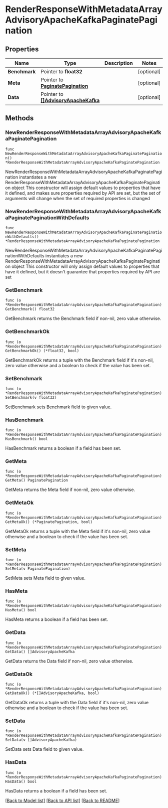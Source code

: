 # RenderResponseWithMetadataArrayAdvisoryApacheKafkaPaginatePagination

## Properties

Name | Type | Description | Notes
------------ | ------------- | ------------- | -------------
**Benchmark** | Pointer to **float32** |  | [optional] 
**Meta** | Pointer to [**PaginatePagination**](PaginatePagination.md) |  | [optional] 
**Data** | Pointer to [**[]AdvisoryApacheKafka**](AdvisoryApacheKafka.md) |  | [optional] 

## Methods

### NewRenderResponseWithMetadataArrayAdvisoryApacheKafkaPaginatePagination

`func NewRenderResponseWithMetadataArrayAdvisoryApacheKafkaPaginatePagination() *RenderResponseWithMetadataArrayAdvisoryApacheKafkaPaginatePagination`

NewRenderResponseWithMetadataArrayAdvisoryApacheKafkaPaginatePagination instantiates a new RenderResponseWithMetadataArrayAdvisoryApacheKafkaPaginatePagination object
This constructor will assign default values to properties that have it defined,
and makes sure properties required by API are set, but the set of arguments
will change when the set of required properties is changed

### NewRenderResponseWithMetadataArrayAdvisoryApacheKafkaPaginatePaginationWithDefaults

`func NewRenderResponseWithMetadataArrayAdvisoryApacheKafkaPaginatePaginationWithDefaults() *RenderResponseWithMetadataArrayAdvisoryApacheKafkaPaginatePagination`

NewRenderResponseWithMetadataArrayAdvisoryApacheKafkaPaginatePaginationWithDefaults instantiates a new RenderResponseWithMetadataArrayAdvisoryApacheKafkaPaginatePagination object
This constructor will only assign default values to properties that have it defined,
but it doesn't guarantee that properties required by API are set

### GetBenchmark

`func (o *RenderResponseWithMetadataArrayAdvisoryApacheKafkaPaginatePagination) GetBenchmark() float32`

GetBenchmark returns the Benchmark field if non-nil, zero value otherwise.

### GetBenchmarkOk

`func (o *RenderResponseWithMetadataArrayAdvisoryApacheKafkaPaginatePagination) GetBenchmarkOk() (*float32, bool)`

GetBenchmarkOk returns a tuple with the Benchmark field if it's non-nil, zero value otherwise
and a boolean to check if the value has been set.

### SetBenchmark

`func (o *RenderResponseWithMetadataArrayAdvisoryApacheKafkaPaginatePagination) SetBenchmark(v float32)`

SetBenchmark sets Benchmark field to given value.

### HasBenchmark

`func (o *RenderResponseWithMetadataArrayAdvisoryApacheKafkaPaginatePagination) HasBenchmark() bool`

HasBenchmark returns a boolean if a field has been set.

### GetMeta

`func (o *RenderResponseWithMetadataArrayAdvisoryApacheKafkaPaginatePagination) GetMeta() PaginatePagination`

GetMeta returns the Meta field if non-nil, zero value otherwise.

### GetMetaOk

`func (o *RenderResponseWithMetadataArrayAdvisoryApacheKafkaPaginatePagination) GetMetaOk() (*PaginatePagination, bool)`

GetMetaOk returns a tuple with the Meta field if it's non-nil, zero value otherwise
and a boolean to check if the value has been set.

### SetMeta

`func (o *RenderResponseWithMetadataArrayAdvisoryApacheKafkaPaginatePagination) SetMeta(v PaginatePagination)`

SetMeta sets Meta field to given value.

### HasMeta

`func (o *RenderResponseWithMetadataArrayAdvisoryApacheKafkaPaginatePagination) HasMeta() bool`

HasMeta returns a boolean if a field has been set.

### GetData

`func (o *RenderResponseWithMetadataArrayAdvisoryApacheKafkaPaginatePagination) GetData() []AdvisoryApacheKafka`

GetData returns the Data field if non-nil, zero value otherwise.

### GetDataOk

`func (o *RenderResponseWithMetadataArrayAdvisoryApacheKafkaPaginatePagination) GetDataOk() (*[]AdvisoryApacheKafka, bool)`

GetDataOk returns a tuple with the Data field if it's non-nil, zero value otherwise
and a boolean to check if the value has been set.

### SetData

`func (o *RenderResponseWithMetadataArrayAdvisoryApacheKafkaPaginatePagination) SetData(v []AdvisoryApacheKafka)`

SetData sets Data field to given value.

### HasData

`func (o *RenderResponseWithMetadataArrayAdvisoryApacheKafkaPaginatePagination) HasData() bool`

HasData returns a boolean if a field has been set.


[[Back to Model list]](../README.md#documentation-for-models) [[Back to API list]](../README.md#documentation-for-api-endpoints) [[Back to README]](../README.md)


